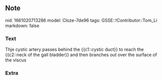 ## Note
nid: 1661020713286
model: Cloze-7de96
tags: GSSE::!Contributor::Tom_Li
markdown: false

### Text
<div>
  Thje cystic artery passes behind the {{c1::cystic duct}} to reach
  the {{c2::neck of the gall bladder}} and then branches out over
  the surface of the viscus
</div>

### Extra

